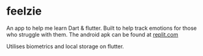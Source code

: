 # feelzie

An app to help me learn Dart & flutter. Built to help track emotions for those who struggle with them.
The android apk can be found at [replit.com](https://feelzie.w3ndo.repl.co/)

Utilises biometrics and local storage on flutter.
